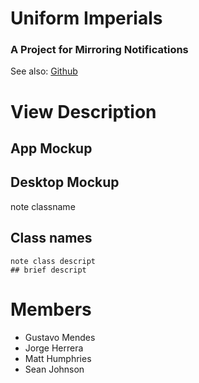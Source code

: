 # Uniform Imperials
### A Project for Mirroring Notifications

See also: [Github](https://github.com/pirogoeth/uniform_imperials)

# View Description
  
  ## App Mockup
  
  ## Desktop Mockup
  
  note classname
  ## Class names
    note class descript
    ## brief descript

# Members

- Gustavo Mendes
- Jorge Herrera
- Matt Humphries
- Sean Johnson
